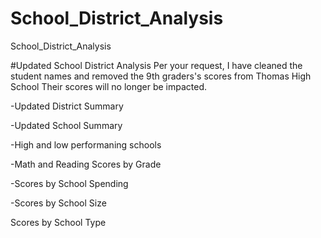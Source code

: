 # School_District_Analysis
School_District_Analysis

#Updated School District Analysis
Per your request, I have cleaned the student names and removed the 9th graders's scores from Thomas High School  Their scores will no longer be impacted.  

-Updated District Summary



-Updated School Summary


-High and low performaning schools


-Math and Reading Scores by Grade



-Scores by School Spending




-Scores by School Size






Scores by School Type
